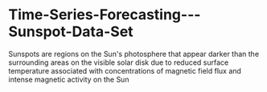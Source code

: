# Time-Series-Forecasting---Sunspot-Data-Set
Sunspots are regions on the Sun's photosphere that appear darker than the surrounding areas on the visible solar disk due to reduced surface temperature associated with concentrations of magnetic field flux and intense magnetic activity on the Sun
